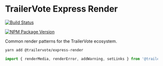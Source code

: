 # TrailerVote Express Render

[![Build Status](https://travis-ci.com/TrailerVote/express-render.svg?branch=master)](https://travis-ci.com/TrailerVote/express-render)

[![NPM Package Version](https://badge.fury.io/js/@trailervote%2Fexpress-render.svg)](https://npmjs.org/package/@trailervote/express-render)

Common render patterns for the TrailerVote ecosystem.

```bash
yarn add @trailervote/express-render
```

```typescript
import { renderMedia, renderError, addWarning, setLinks } from '@trailervote/express-render'
```
